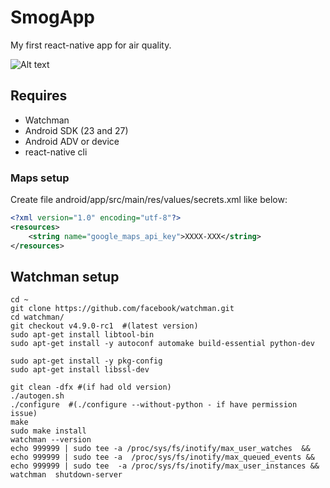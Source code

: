 # SmogApp
My first react-native app for air quality.

![Alt text](smogApp/output.gif)


## Requires
* Watchman
* Android SDK (23 and 27)
* Android ADV or device
* react-native cli

### Maps setup
Create file android/app/src/main/res/values/secrets.xml like below:
```xml
<?xml version="1.0" encoding="utf-8"?>
<resources>
    <string name="google_maps_api_key">XXXX-XXX</string>
</resources>
```

## Watchman setup

```shell
cd ~
git clone https://github.com/facebook/watchman.git
cd watchman/
git checkout v4.9.0-rc1  #(latest version)
sudo apt-get install libtool-bin
sudo apt-get install -y autoconf automake build-essential python-dev

sudo apt-get install -y pkg-config
sudo apt-get install libssl-dev

git clean -dfx #(if had old version) 
./autogen.sh 
./configure  #(./configure --without-python - if have permission issue)
make
sudo make install
watchman --version
echo 999999 | sudo tee -a /proc/sys/fs/inotify/max_user_watches  && echo 999999 | sudo tee -a  /proc/sys/fs/inotify/max_queued_events && echo 999999 | sudo tee  -a /proc/sys/fs/inotify/max_user_instances && watchman  shutdown-server

```
